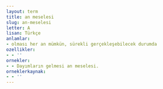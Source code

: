 ```yaml
---
layout: term
title: an meselesi
slug: an-meselesi
letter: A
lisan: Türkçe
anlamlar:
- olması her an mümkün, sürekli gerçekleşebilecek durumda
ozellikler:
- - ''
ornekler:
- - Dayımların gelmesi an meselesi.
orneklerkaynak:
- - ''
---
```

